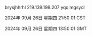 brysjhhrhl 219.139.198.207 yqqlmgsycl

2024年 09月 26日 星期四 21:50:01 CST

2024年 09月 26日 星期四 13:50:01 GMT
